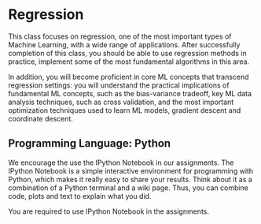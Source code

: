 # Regression

This class focuses on regression, one of the most important types of Machine Learning, with a wide range of applications. After successfully completion of this class, you should be able to use regression methods in practice, implement some of the most fundamental algorithms in this area. 

In addition, you will become proficient in core ML concepts that transcend regression settings: you will understand the practical implications of fundamental ML concepts, such as the bias-variance tradeoff, key ML data analysis techniques, such as cross validation, and the most important optimization techniques used to learn ML models, gradient descent and coordinate descent.

## Programming Language: Python
We encourage the use the IPython Notebook in our assignments. The IPython Notebook is a simple interactive environment for programming with Python, which makes it really easy to share your results. Think about it as a combination of a Python terminal and a wiki page. Thus, you can combine code, plots and text to explain what you did. 

You are required to use IPython Notebook in the assignments.
